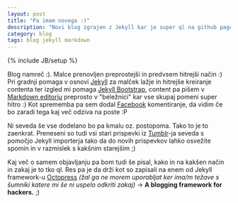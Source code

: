 ```yaml
---
layout: post
title: "Pa imam novega :)"
description: "Novi blog zgrajen z Jekyll kar je super ql na github pages hostingu"
category: blog
tags: blog jekyll markdown
---
```

{% include JB/setup %}

Blog namreč :). Malce prenovljen preprostejši in predvsem hitrejši način :) Pri gradnji pomaga v osnovi [Jekyll][1] za malček lažje in hitrejše kreiranje contenta ter izgled mi pomaga [Jekyll Bootstrap][3], content pa pišem v [Markdown editorju][2] preprosto v "beležnici" kar vse skupaj pomeni super hitro :) Kot sprememba pa sem dodal [Facebook][4] komentiranje, da vidim če bo zaradi tega kaj več odziva na poste :P

Ni seveda še vse dodelano bo pa kmalu oz. postopoma. Tako to je to zaenkrat. Preneseni so tudi vsi stari prispevki iz [Tumblr][5]-ja seveda s pomočjo Jekyll importerja tako da do novih prispevkov lahko osvežite spomin in v razmislek s kakšnim starejšim ;)

Kaj več o samem objavljanju pa bom tudi še pisal, kako in na kakšen način in zakaj je to tko ql. Res pa je da drži kot so zapisali na enem od Jekyll framework-u [Octopress][6] *(žal ga ne morem uporabljat ker ima/m težave s šumniki katere mi še ni uspelo odkriti zakaj)* -> **A blogging framework for hackers.** ;)

[1]:http://jekyllrb.com
[2]:http://daringfireball.net/projects/markdown/
[3]:http://jekyllbootstrap.com/
[4]:http://www.facebook.com
[5]:http://tumblr.com
[6]:http://octopress.org